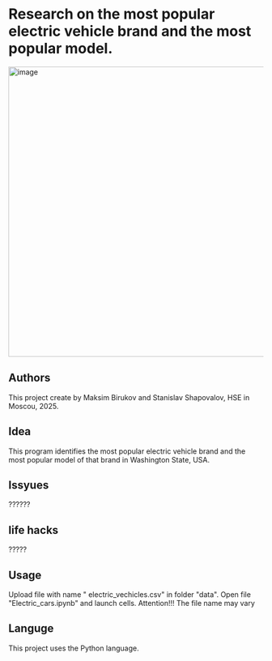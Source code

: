 # Research on the most popular electric vehicle brand and the most popular model.
<img width="860" height="573" alt="image" src="https://github.com/user-attachments/assets/84bc5d35-69bc-4f0e-929a-f6f5e3e85653" />

## Authors
This project create by Maksim Birukov and Stanislav Shapovalov, HSE in Moscou, 2025. 
## Idea
This program identifies the most popular electric vehicle brand and the most popular model of that brand in Washington State, USA.
## Issyues
??????
## life hacks
?????
## Usage
Upload file with name " electric_vechicles.csv" in folder "data". Open file "Electric_cars.ipynb" and launch cells. Attention!!! The file name may vary
## Languge 
This project uses the Python language.
